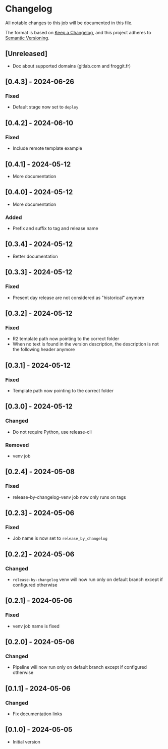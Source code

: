 # Changelog

All notable changes to this job will be documented in this file.

The format is based on [Keep a Changelog](https://keepachangelog.com/en/1.1.0/),
and this project adheres to [Semantic Versioning](https://semver.org/spec/v2.0.0.html).

## [Unreleased]

* Doc about supported domains (gitlab.com and froggit.fr)

## [0.4.3] - 2024-06-26

### Fixed

* Default stage now set to `deploy`

## [0.4.2] - 2024-06-10

### Fixed

* Include remote template example 

## [0.4.1] - 2024-05-12

* More documentation

## [0.4.0] - 2024-05-12

* More documentation

### Added

* Prefix and suffix to tag and release name

## [0.3.4] - 2024-05-12

* Better documentation

## [0.3.3] - 2024-05-12

### Fixed

* Present day release are not considered as "historical" anymore

## [0.3.2] - 2024-05-12

### Fixed

* R2 template path now pointing to the correct folder
* When no text is found in the version description, the description is not the following
  header anymore

## [0.3.1] - 2024-05-12

### Fixed

* Template path now pointing to the correct folder

## [0.3.0] - 2024-05-12

### Changed

* Do not require Python, use release-cli

### Removed

* venv job

## [0.2.4] - 2024-05-08

### Fixed

* release-by-changelog-venv job now only runs on tags

## [0.2.3] - 2024-05-06

### Fixed

* Job name is now set to `release_by_changelog`

## [0.2.2] - 2024-05-06

### Changed

* `release-by-changelog` venv will now run only on default branch except if configured
  otherwise

## [0.2.1] - 2024-05-06

### Fixed

* venv job name is fixed

## [0.2.0] - 2024-05-06

### Changed

* Pipeline will now run only on default branch except if configured otherwise

## [0.1.1] - 2024-05-06

### Changed

* Fix documentation links

## [0.1.0] - 2024-05-05

* Initial version
